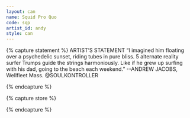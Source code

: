 ```yaml
---
layout: can
name: Squid Pro Quo
code: sqp
artist_id: andy
style: can
---
```



{% capture statement %}
ARTIST’S STATEMENT
“I imagined him floating over a psychedelic sunset, riding tubes in pure bliss. 5 alternate reality surfer Trumps guide the strings harmoniously. Like if he grew up surfing with his dad, going to the beach each weekend.”
--ANDREW JACOBS, Wellfleet Mass.
@SOULKONTROLLER

{% endcapture %}

{% capture store %}
  <div id='collection-component-1575574611446'></div>
  <script type="text/javascript">
  /*<![CDATA[*/
  (function () {
    var scriptURL = 'https://sdks.shopifycdn.com/buy-button/latest/buy-button-storefront.min.js';
    if (window.ShopifyBuy) {
      if (window.ShopifyBuy.UI) {
        ShopifyBuyInit();
      } else {
        loadScript();
      }
    } else {
      loadScript();
    }
    function loadScript() {
      var script = document.createElement('script');
      script.async = true;
      script.src = scriptURL;
      (document.getElementsByTagName('head')[0] || document.getElementsByTagName('body')[0]).appendChild(script);
      script.onload = ShopifyBuyInit;
    }
    function ShopifyBuyInit() {
      var client = ShopifyBuy.buildClient({
        domain: 'fab-babydictators.myshopify.com',
        storefrontAccessToken: '98877a7f521b34b71b666f25f352bb48',
      });
      ShopifyBuy.UI.onReady(client).then(function (ui) {
        ui.createComponent('collection', {
          id: '156883058772',
          node: document.getElementById('collection-component-1575574611446'),
          moneyFormat: '%24%7B%7Bamount%7D%7D',
          options: {
    "product": {
      "styles": {
        "product": {
          "@media (min-width: 601px)": {
            "max-width": "calc(25% - 20px)",
            "margin-left": "20px",
            "margin-bottom": "50px",
            "width": "calc(25% - 20px)"
          },
          "img": {
            "height": "calc(100% - 15px)",
            "position": "absolute",
            "left": "0",
            "right": "0",
            "top": "0"
          },
          "imgWrapper": {
            "padding-top": "calc(75% + 15px)",
            "position": "relative",
            "height": "0"
          }
        },
        "button": {
          "font-size": "16px",
          "padding-top": "16px",
          "padding-bottom": "16px",
          ":hover": {
            "background-color": "#e65d00"
          },
          "background-color": "#ff6700",
          ":focus": {
            "background-color": "#e65d00"
          },
          "border-radius": "13px",
          "padding-left": "41px",
          "padding-right": "41px"
        },
        "quantityInput": {
          "font-size": "16px",
          "padding-top": "16px",
          "padding-bottom": "16px"
        }
      },
      "text": {
        "button": "Add to cart"
      }
    },
    "productSet": {
      "styles": {
        "products": {
          "@media (min-width: 601px)": {
            "margin-left": "-20px"
          }
        }
      }
    },
    "modalProduct": {
      "contents": {
        "img": false,
        "imgWithCarousel": true,
        "button": false,
        "buttonWithQuantity": true
      },
      "styles": {
        "product": {
          "@media (min-width: 601px)": {
            "max-width": "100%",
            "margin-left": "0px",
            "margin-bottom": "0px"
          }
        },
        "button": {
          "font-size": "16px",
          "padding-top": "16px",
          "padding-bottom": "16px",
          ":hover": {
            "background-color": "#e65d00"
          },
          "background-color": "#ff6700",
          ":focus": {
            "background-color": "#e65d00"
          },
          "border-radius": "13px",
          "padding-left": "41px",
          "padding-right": "41px"
        },
        "quantityInput": {
          "font-size": "16px",
          "padding-top": "16px",
          "padding-bottom": "16px"
        }
      },
      "text": {
        "button": "Add to cart"
      }
    },
    "cart": {
      "styles": {
        "button": {
          "font-size": "16px",
          "padding-top": "16px",
          "padding-bottom": "16px",
          ":hover": {
            "background-color": "#e65d00"
          },
          "background-color": "#ff6700",
          ":focus": {
            "background-color": "#e65d00"
          },
          "border-radius": "13px"
        }
      },
      "text": {
        "total": "Subtotal",
        "button": "Checkout"
      }
    },
    "toggle": {
      "styles": {
        "toggle": {
          "background-color": "#ff6700",
          ":hover": {
            "background-color": "#e65d00"
          },
          ":focus": {
            "background-color": "#e65d00"
          }
        },
        "count": {
          "font-size": "16px"
        }
      }
    }
  },
        });
      });
    }
  })();
  /*]]>*/
  </script>

  {% endcapture %}